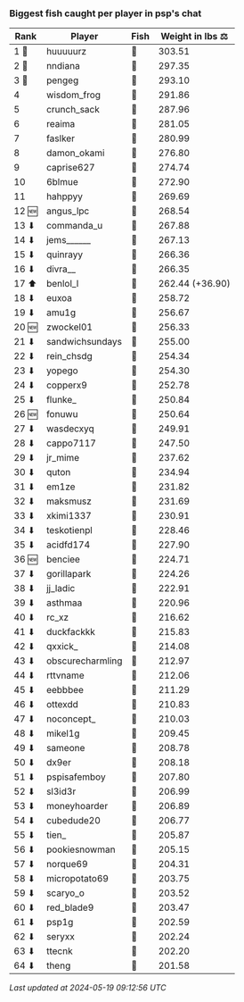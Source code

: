 ### Biggest fish caught per player in psp's chat
| Rank | Player | Fish | Weight in lbs ⚖️ |
|------|--------|-----------|---------|
| 1 🥇  | huuuuurz | 🐳 | 303.51 |
| 2 🥈  | nndiana | 🐳 | 297.35 |
| 3 🥉  | pengeg | 🐳 | 293.10 |
| 4  | wisdom_frog | 🐳 | 291.86 |
| 5  | crunch_sack | 🐳 | 287.96 |
| 6  | reaima | 🐳 | 281.05 |
| 7  | faslker | 🐳 | 280.99 |
| 8  | damon_okami | 🐉 | 276.80 |
| 9  | caprise627 | 🐳 | 274.74 |
| 10  | 6blmue | 🐳 | 272.90 |
| 11  | hahppyy | 🐉 | 269.69 |
| 12 🆕 | angus_lpc | 🐉 | 268.54 |
| 13 ⬇ | commanda_u | 🐉 | 267.88 |
| 14 ⬇ | jems______ | 🐳 | 267.13 |
| 15 ⬇ | quinrayy | 🦕 | 266.36 |
| 16 ⬇ | divra__ | 🐍 | 266.35 |
| 17 ⬆ | benlol_l | 🦕 | 262.44 (+36.90) |
| 18 ⬇ | euxoa | 🦑 | 258.72 |
| 19 ⬇ | amu1g | 🦕 | 256.67 |
| 20 🆕 | zwockel01 | 🐉 | 256.33 |
| 21 ⬇ | sandwichsundays | 🦕 | 255.00 |
| 22 ⬇ | rein_chsdg | 🐳 | 254.34 |
| 23 ⬇ | yopego | 🐢 | 254.30 |
| 24 ⬇ | copperx9 | 🦕 | 252.78 |
| 25 ⬇ | flunke_ | 🐳 | 250.84 |
| 26 🆕 | fonuwu | 🐳 | 250.64 |
| 27 ⬇ | wasdecxyq | 🐳 | 249.91 |
| 28 ⬇ | cappo7117 | 🐉 | 247.50 |
| 29 ⬇ | jr_mime | 🦕 | 237.62 |
| 30 ⬇ | quton | 🐳 | 234.94 |
| 31 ⬇ | em1ze | 🦕 | 231.82 |
| 32 ⬇ | maksmusz | 🦕 | 231.69 |
| 33 ⬇ | xkimi1337 | 🦕 | 230.91 |
| 34 ⬇ | teskotienpl | 🐳 | 228.46 |
| 35 ⬇ | acidfd174 | 🐍 | 227.90 |
| 36 🆕 | benciee | 🐳 | 224.71 |
| 37 ⬇ | gorillapark | 🦕 | 224.26 |
| 38 ⬇ | jj_ladic | 🐳 | 222.91 |
| 39 ⬇ | asthmaa | 🐉 | 220.96 |
| 40 ⬇ | rc_xz | 🐳 | 216.62 |
| 41 ⬇ | duckfackkk | 🐳 | 215.83 |
| 42 ⬇ | qxxick_ | 🐉 | 214.08 |
| 43 ⬇ | obscurecharmling | 🦈 | 212.97 |
| 44 ⬇ | rttvname | 🐳 | 212.06 |
| 45 ⬇ | eebbbee | 🦕 | 211.29 |
| 46 ⬇ | ottexdd | 🐉 | 210.83 |
| 47 ⬇ | noconcept_ | 🐉 | 210.03 |
| 48 ⬇ | mikel1g | 🐳 | 209.45 |
| 49 ⬇ | sameone | 🐳 | 208.78 |
| 50 ⬇ | dx9er | 🐉 | 208.18 |
| 51 ⬇ | pspisafemboy | 🐳 | 207.80 |
| 52 ⬇ | sl3id3r | 🐳 | 206.99 |
| 53 ⬇ | moneyhoarder | 🦈 | 206.89 |
| 54 ⬇ | cubedude20 | 🐉 | 206.77 |
| 55 ⬇ | tien_ | 🐳 | 205.87 |
| 56 ⬇ | pookiesnowman | 🐳 | 205.15 |
| 57 ⬇ | norque69 | 🦈 | 204.31 |
| 58 ⬇ | micropotato69 | 🦈 | 203.75 |
| 59 ⬇ | scaryo_o | 🦕 | 203.52 |
| 60 ⬇ | red_blade9 | 🦈 | 203.47 |
| 61 ⬇ | psp1g | 🦈 | 202.59 |
| 62 ⬇ | seryxx | 🐉 | 202.24 |
| 63 ⬇ | ttecnk | 🐉 | 202.20 |
| 64 ⬇ | theng | 🐳 | 201.58 |

_Last updated at 2024-05-19 09:12:56 UTC_